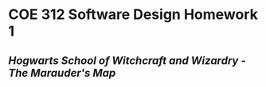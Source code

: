 # COE 312 Software Design Homework 1
## *Hogwarts School of Witchcraft and Wizardry - The Marauder's Map*
